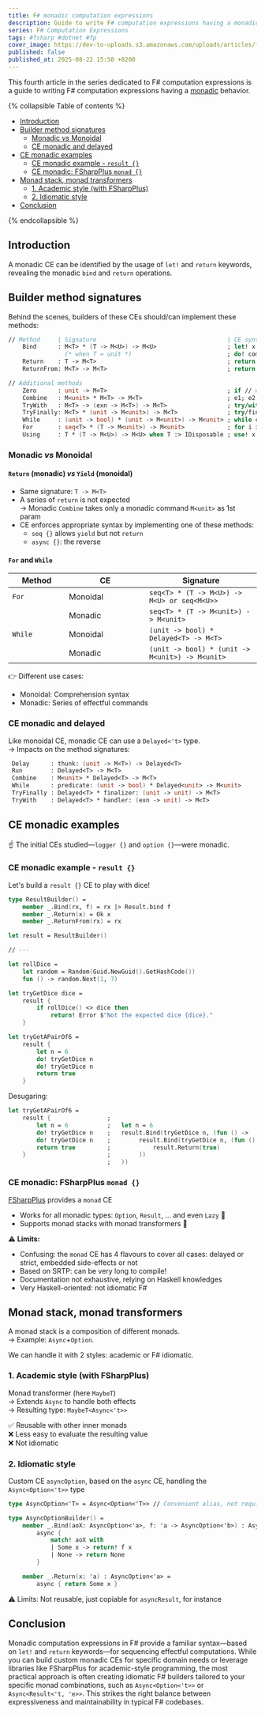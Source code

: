 ```yaml
---
title: F# monadic computation expressions
description: Guide to write F# computation expressions having a monadic behaviour
series: F# Computation Expressions
tags: #fsharp #dotnet #fp
cover_image: https://dev-to-uploads.s3.amazonaws.com/uploads/articles/fl7xsqe6uf2t62949bcb.png
published: false
published_at: 2025-08-22 15:50 +0200
---
```


This fourth article in the series dedicated to F# computation expressions is a guide to writing F# computation expressions having a [monadic](https://dev.to/rdeneau/functional-patterns-for-f-computation-expressions-46c7#monad) behavior.

{% collapsible Table of contents %}

- [Introduction](#introduction)
- [Builder method signatures](#builder-method-signatures)
  - [Monadic _vs_ Monoidal](#monadic-vs-monoidal)
  - [CE monadic and delayed](#ce-monadic-and-delayed)
- [CE monadic examples](#ce-monadic-examples)
  - [CE monadic example - `result {}`](#ce-monadic-example---result-)
  - [CE monadic: FSharpPlus `monad {}`](#ce-monadic-fsharpplus-monad-)
- [Monad stack, monad transformers](#monad-stack-monad-transformers)
  - [1. Academic style (with FSharpPlus)](#1-academic-style-with-fsharpplus)
  - [2. Idiomatic style](#2-idiomatic-style)
- [Conclusion](#conclusion)

{% endcollapsible %}

## Introduction

A monadic CE can be identified by the usage of `let!` and `return` keywords, revealing the monadic `bind` and `return` operations.

## Builder method signatures

Behind the scenes, builders of these CEs should/can implement these methods:

```fsharp
// Method     | Signature                                     | CE syntax supported
    Bind      : M<T> * (T -> M<U>) -> M<U>                    ; let! x = xs in ...
                (* when T = unit *)                           ; do! command
    Return    : T -> M<T>                                     ; return x
    ReturnFrom: M<T> -> M<T>                                  ; return!

// Additional methods
    Zero      : unit -> M<T>                                  ; if // without `else` // Typically `unit -> M<unit>`
    Combine   : M<unit> * M<T> -> M<T>                        ; e1; e2  // e.g. one loop followed by another one
    TryWith   : M<T> -> (exn -> M<T>) -> M<T>                 ; try/with
    TryFinally: M<T> * (unit -> M<unit>) -> M<T>              ; try/finally
    While     : (unit -> bool) * (unit -> M<unit>) -> M<unit> ; while cond do command ()
    For       : seq<T> * (T -> M<unit>) -> M<unit>            ; for i in xs do command i ; for i = 0 to n do command i
    Using     : T * (T -> M<U>) -> M<U> when T :> IDisposable ; use! x = xs in ...
```

### Monadic _vs_ Monoidal

#### `Return` (monadic) _vs_ `Yield` (monoidal)

* Same signature: `T -> M<T>`
* A series of `return` is not expected\
  → Monadic `Combine` takes only a monadic command `M<unit>` as 1st param
* CE enforces appropriate syntax by implementing one of these methods:
  * `seq {}` allows `yield` but not `return`
  * `async {}`: the reverse

#### `For` and `While`

<table><thead><tr><th width="99">Method</th><th width="147">CE</th><th>Signature</th></tr></thead><tbody><tr><td><code>For</code></td><td>Monoidal</td><td><code>seq&#x3C;T> * (T -> M&#x3C;U>) -> M&#x3C;U> or seq&#x3C;M&#x3C;U>></code></td></tr><tr><td></td><td>Monadic</td><td><code>seq&#x3C;T> * (T -> M&#x3C;unit>) -> M&#x3C;unit></code></td></tr><tr><td><code>While</code></td><td>Monoidal</td><td><code>(unit -> bool) * Delayed&#x3C;T> -> M&#x3C;T></code></td></tr><tr><td></td><td>Monadic</td><td><code>(unit -> bool) * (unit -> M&#x3C;unit>) -> M&#x3C;unit></code></td></tr></tbody></table>

👉 Different use cases:

* Monoidal: Comprehension syntax
* Monadic: Series of effectful commands

### CE monadic and delayed

Like monoidal CE, monadic CE can use a `Delayed<'t>` type.\
→ Impacts on the method signatures:

```fsharp
 Delay      : thunk: (unit -> M<T>) -> Delayed<T>
 Run        : Delayed<T> -> M<T>
 Combine    : M<unit> * Delayed<T> -> M<T>
 While      : predicate: (unit -> bool) * Delayed<unit> -> M<unit>
 TryFinally : Delayed<T> * finalizer: (unit -> unit) -> M<T>
 TryWith    : Delayed<T> * handler: (exn -> unit) -> M<T>
```

## CE monadic examples

☝️ The initial CEs studied—`logger {}` and `option {}`—were monadic.

### CE monadic example - `result {}`

Let's build a `result {}` CE to play with dice!

```fsharp
type ResultBuilder() =
    member _.Bind(rx, f) = rx |> Result.bind f
    member _.Return(x) = Ok x
    member _.ReturnFrom(rx) = rx

let result = ResultBuilder()

// ---

let rollDice =
    let random = Random(Guid.NewGuid().GetHashCode())
    fun () -> random.Next(1, 7)

let tryGetDice dice =
    result {
        if rollDice() <> dice then
            return! Error $"Not the expected dice {dice}."
    }

let tryGetAPairOf6 =
    result {
        let n = 6
        do! tryGetDice n
        do! tryGetDice n
        return true
    }
```

Desugaring:

```fsharp
let tryGetAPairOf6 =
    result {                ;
        let n = 6           ;   let n = 6
        do! tryGetDice n    ;   result.Bind(tryGetDice n, (fun () ->
        do! tryGetDice n    ;        result.Bind(tryGetDice n, (fun () ->
        return true         ;            result.Return(true)
    }                       ;        ))
                            ;   ))
```

### CE monadic: FSharpPlus `monad {}`

[FSharpPlus](http://fsprojects.github.io/FSharpPlus/computation-expressions.html) provides a `monad` CE

* Works for all monadic types: `Option`, `Result`, ... and even `Lazy` 🎉
* Supports monad stacks with monad transformers 📍

⚠️ **Limits:**

* Confusing: the `monad` CE has 4 flavours to cover all cases: delayed or strict, embedded side-effects or not
* Based on SRTP: can be very long to compile!
* Documentation not exhaustive, relying on Haskell knowledges
* Very Haskell-oriented: not idiomatic F#

## Monad stack, monad transformers

A monad stack is a composition of different monads.\
→ Example: `Async`+`Option`.

We can handle it with 2 styles: academic or F# idiomatic.

### 1. Academic style (with FSharpPlus)

Monad transformer (here `MaybeT`)\
→ Extends `Async` to handle both effects\
→ Resulting type: `MaybeT<Async<'t>>`

✅ Reusable with other inner monads \
❌ Less easy to evaluate the resulting value \
❌ Not idiomatic

### 2. Idiomatic style

Custom CE `asyncOption`, based on the `async` CE, handling the `Async<Option<'t>>` type

```fsharp
type AsyncOption<'T> = Async<Option<'T>> // Convenient alias, not required

type AsyncOptionBuilder() =
    member _.Bind(aoX: AsyncOption<'a>, f: 'a -> AsyncOption<'b>) : AsyncOption<'b> =
        async {
            match! aoX with
            | Some x -> return! f x
            | None -> return None
        }

    member _.Return(x: 'a) : AsyncOption<'a> =
        async { return Some x }
```

⚠️ Limits: Not reusable, just copiable for `asyncResult`, for instance

## Conclusion

Monadic computation expressions in F# provide a familiar syntax—based on `let!` and `return` keywords—for sequencing effectful computations. While you can build custom monadic CEs for specific domain needs or leverage libraries like FSharpPlus for academic-style programming, the most practical approach is often creating idiomatic F# builders tailored to your specific monad combinations, such as `Async<Option<'t>>` or `Async<Result<'t, 'e>>`. This strikes the right balance between expressiveness and maintainability in typical F# codebases.
